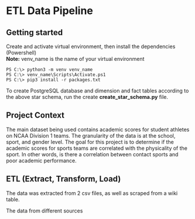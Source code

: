 # ETL Data Pipeline

## **Getting started**  
Create and activate virtual environment, then install the dependencies (Powershell)  
**Note:** venv_name is the name of your virtual environment
```
PS C:\> python3 -m venv venv_name
PS C:\> venv_name\Scripts\Activate.ps1
PS C:\> pip3 install -r packages.txt
```

To create PostgreSQL database and dimension and fact tables according to the above star schema, run the create **create_star_schema.py** file.


## **Project Context**    
The main dataset being used contains academic scores for student athletes on NCAA Division 1 teams. The granularity of the data is at the school, sport, and gender level. The goal for this project is to determine if the academic scores for sports teams are correlated with the physicality of the sport. In other words, is there a correlation between contact sports and poor academic performance.

## **ETL (Extract, Transform, Load)**  
The data was extracted from 2 csv files, as well as scraped from a wiki table.

The data from different sources 
